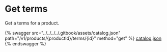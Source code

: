 # Get terms

Get a terms for a product.

{% swagger src="../../../../.gitbook/assets/catalog.json" path="/v1/products/{productId}/terms/{id}" method="get" %}
[catalog.json](../../../../.gitbook/assets/catalog.json)
{% endswagger %}
